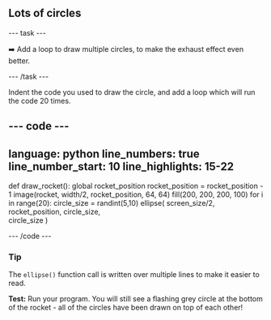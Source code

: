 <h2 class="c-project-heading--task">Lots of circles</h2>

--- task ---

➡️ Add a loop to draw multiple circles, to make the exhaust
effect even better.

--- /task ---

Indent the code you used to draw the circle, and add a loop which will run the code 20 times.

--- code ---
---
language: python
line_numbers: true
line_number_start: 10
line_highlights: 15-22
---

def draw_rocket():
    global rocket_position
    rocket_position = rocket_position - 1
    image(rocket, width/2, rocket_position, 64, 64)
    fill(200, 200, 200, 100) 
    for i in range(20):
        circle_size = randint(5,10)
        ellipse(
            screen_size/2, 
            rocket_position, 
            circle_size,    
            circle_size
        )
    

--- /code ---


<div class="c-project-callout c-project-callout--tip">

### Tip

The `ellipse()` function call is written over multiple lines to make it easier to read. 
</div>

**Test:** Run your program. You will still see a flashing grey circle at the bottom of the rocket - all of the circles have been drawn on top of each other! 
